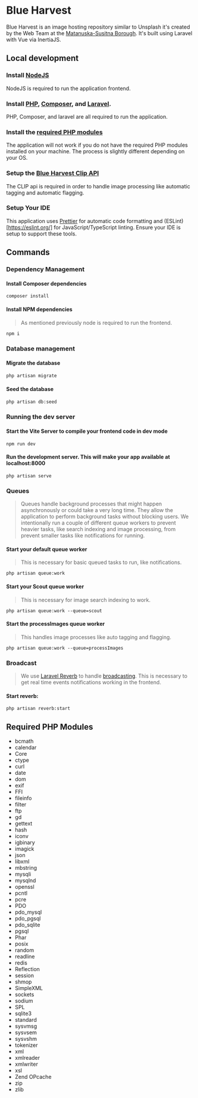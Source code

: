 # Blue Harvest

Blue Harvest is an image hosting repository similar to Unsplash it's created by the Web Team at the [Matanuska-Susitna Borough](https://matsugov.us). It's built using Laravel with Vue via InertiaJS.

## Local development

### Install [NodeJS](https://nodejs.org/)

NodeJS is required to run the application frontend.

### Install [PHP](https://www.php.net/), [Composer](https://getcomposer.org/), and [Laravel](https://laravel.com/).

PHP, Composer, and laravel are all required to run the application.

### Install the [required PHP modules](#required-php-modules)

The application will not work if you do not have the required PHP modules installed on your machine. The process is slightly different depending on your OS.

### Setup the [Blue Harvest Clip API](https://github.com/akmatsu/clip_api)

The CLIP api is required in order to handle image processing like automatic tagging and automatic flagging.

### Setup Your IDE

This application uses [Prettier](https://prettier.io/) for automatic code formatting and (ESLint)[https://eslint.org/] for JavaScript/TypeScript linting. Ensure your IDE is setup to support these tools.

## Commands

### Dependency Management

#### **Install Composer dependencies**

```
composer install
```

#### **Install NPM dependencies**

> As mentioned previously node is required to run the frontend.

```bash
npm i
```

### Database management

#### **Migrate the database**

```bash
php artisan migrate
```

#### **Seed the database**

```bash
php artisan db:seed
```

### Running the dev server

#### **Start the Vite Server to compile your frontend code in dev mode**

```
npm run dev
```

#### **Run the development server. This will make your app available at localhost:8000**

```
php artisan serve
```

### Queues

> Queues handle background processes that might happen asynchronously or could take a very long time. They allow the application to perform background tasks without blocking users. We intentionally run a couple of different queue workers to prevent heavier tasks, like search indexing and image processing, from prevent smaller tasks like notifications for running.

#### **Start your default queue worker**

> This is necessary for basic queued tasks to run, like notifications.

```
php artisan queue:work
```

#### **Start your Scout queue worker**

> This is necessary for image search indexing to work.

```
php artisan queue:work --queue=scout
```

#### **Start the processImages queue worker**

> This handles image processes like auto tagging and flagging.

```
php artisan queue:work --queue=processImages
```

### Broadcast

> We use [Laravel Reverb](https://laravel.com/docs/11.x/reverb#main-content) to handle [broadcasting](https://laravel.com/docs/11.x/broadcasting#main-content). This is necessary to get real time events notifications working in the frontend.

#### **Start reverb:**

```
php artisan reverb:start
```

## Required PHP Modules

- bcmath
- calendar
- Core
- ctype
- curl
- date
- dom
- exif
- FFI
- fileinfo
- filter
- ftp
- gd
- gettext
- hash
- iconv
- igbinary
- imagick
- json
- libxml
- mbstring
- mysqli
- mysqlnd
- openssl
- pcntl
- pcre
- PDO
- pdo_mysql
- pdo_pgsql
- pdo_sqlite
- pgsql
- Phar
- posix
- random
- readline
- redis
- Reflection
- session
- shmop
- SimpleXML
- sockets
- sodium
- SPL
- sqlite3
- standard
- sysvmsg
- sysvsem
- sysvshm
- tokenizer
- xml
- xmlreader
- xmlwriter
- xsl
- Zend OPcache
- zip
- zlib
